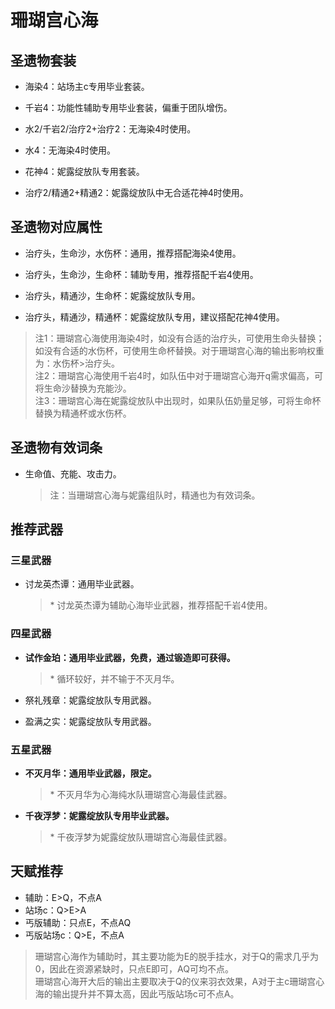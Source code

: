 # 珊瑚宫心海

## 圣遗物套装  

- 海染4：站场主c专用毕业套装。  

- 千岩4：功能性辅助专用毕业套装，偏重于团队增伤。  

- 水2/千岩2/治疗2+治疗2：无海染4时使用。  

- 水4：无海染4时使用。  

- 花神4：妮露绽放队专用套装。  

- 治疗2/精通2+精通2：妮露绽放队中无合适花神4时使用。  

## 圣遗物对应属性  

- 治疗头，生命沙，水伤杯：通用，推荐搭配海染4使用。  

- 治疗头，生命沙，生命杯：辅助专用，推荐搭配千岩4使用。  

- 治疗头，精通沙，生命杯：妮露绽放队专用。  

- 治疗头，精通沙，精通杯：妮露绽放队专用，建议搭配花神4使用。  

> 注1：珊瑚宫心海使用海染4时，如没有合适的治疗头，可使用生命头替换；如没有合适的水伤杯，可使用生命杯替换。对于珊瑚宫心海的输出影响权重为：水伤杯>治疗头。  
> 注2：珊瑚宫心海使用千岩4时，如队伍中对于珊瑚宫心海开q需求偏高，可将生命沙替换为充能沙。  
> 注3：珊瑚宫心海在妮露绽放队中出现时，如果队伍奶量足够，可将生命杯替换为精通杯或水伤杯。  

## 圣遗物有效词条  

- 生命值、充能、攻击力。  

  > 注：当珊瑚宫心海与妮露组队时，精通也为有效词条。  

## 推荐武器  

### 三星武器  

- 讨龙英杰谭：通用毕业武器。  

  > \* 讨龙英杰谭为辅助心海毕业武器，推荐搭配千岩4使用。  

### 四星武器  

- **试作金珀：通用毕业武器，免费，通过锻造即可获得。**

  > \* 循环较好，并不输于不灭月华。  

- 祭礼残章：妮露绽放队专用武器。  

- 盈满之实：妮露绽放队专用武器。  

### 五星武器  

- **不灭月华：通用毕业武器，限定。**

  > \* 不灭月华为心海纯水队珊瑚宫心海最佳武器。  

- **千夜浮梦：妮露绽放队专用毕业武器。**

  > \* 千夜浮梦为妮露绽放队珊瑚宫心海最佳武器。

## 天赋推荐  

- 辅助：E>Q，不点A  
- 站场c：Q>E>A  
- 丐版辅助：只点E，不点AQ  
- 丐版站场c：Q>E，不点A  

> 珊瑚宫心海作为辅助时，其主要功能为E的脱手挂水，对于Q的需求几乎为0，因此在资源紧缺时，只点E即可，AQ可均不点。  
> 珊瑚宫心海开大后的输出主要取决于Q的仪来羽衣效果，A对于主c珊瑚宫心海的输出提升并不算太高，因此丐版站场c可不点A。  
